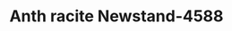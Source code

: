 ---
f_zip-code: 18701
f_state-code: PA
title: Anth racite Newstand-4588
f_phone: 570-823-7848
f_city-only: Wilkes Barre
f_address: 1 E Market Street Wilkes Barre
f_location-unique-id: '4588'
slug: anth-racite-newstand-4588
updated-on: '2024-05-30T13:46:58.046Z'
created-on: '2024-05-30T13:36:59.803Z'
published-on: '2024-05-30T13:54:32.469Z'
f_city-state: cms/city/wilkes-barre-pa.md
f_company: cms/company/anth-racite-newstand.md
f_state: cms/state/pennsylvania.md
layout: '[payday-loan].html'
tags: payday-loan
---
